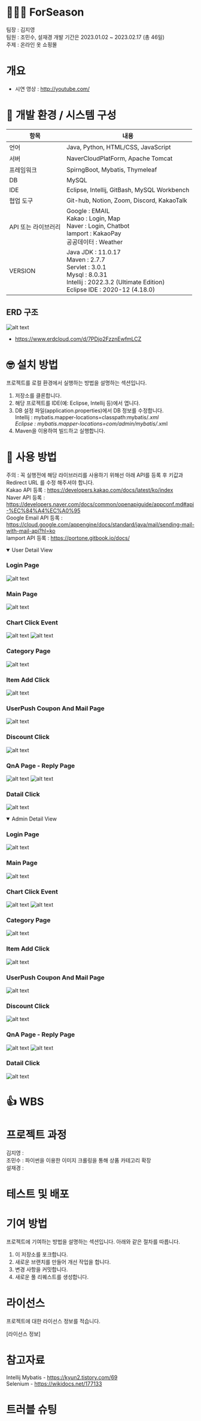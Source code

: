 # 👩‍👦‍👦 ForSeason

팀장 : 김지영<br>
팀원 : 조민수, 설재경
개발 기간은 2023.01.02 ~ 2023.02.17 (총 46일) </br>
주제 : 온라인 옷 쇼핑몰

# 개요  
- 시연 영상 : http://youtube.com/

# 🎩 개발 환경 / 시스템 구성

 | 항목 | 내용 |
 | --- | ---|
 | 언어 | Java, Python, HTML/CSS, JavaScript |
 | 서버 | NaverCloudPlatForm, Apache Tomcat |
 | 프레임워크 | SpirngBoot, Mybatis, Thymeleaf |
 | DB | MySQL |
 | IDE | Eclipse, Intellij, GitBash, MySQL Workbench |
 | 협업 도구 | Git-hub, Notion, Zoom, Discord, KakaoTalk |
 | API 또는 라이브러리 | Google :  EMAIL <br>Kakao : Login, Map <br> Naver : Login, Chatbot <br> Iamport : KakaoPay <br> 공공데이터 : Weather <br> |
 | VERSION | Java JDK : 11.0.17 <br> Maven : 2.7.7 <br> Servlet : 3.0.1 <br> Mysql : 8.0.31 <br> Intellij : 2022.3.2 (Ultimate Edition) <br> Eclipse IDE : 2020-12 (4.18.0)|            

## ERD 구조 
![alt text](erd.png)
-  https://www.erdcloud.com/d/7PDjo2FzznEwfmLCZ

# 🤓 설치 방법
프로젝트를 로컬 환경에서 실행하는 방법을 설명하는 섹션입니다. 

1. 저장소를 클론합니다.
2. 해당 프로젝트를 IDE(예: Eclipse, Intellij 등)에서 엽니다.
3. DB 설정 파일(application.properties)에서 DB 정보를 수정합니다. <br>
 Intellij : mybatis.mapper-locations=classpath:mybatis/*.xml <br>
 Eclipse  : mybatis.mapper-locations=com/admin/mybatis/*.xml <br> 
4. Maven을 이용하여 빌드하고 실행합니다.

# 🧐 사용 방법
주의 : 꼭 실행전에 해당 라이브러리를 사용하기 위해선 아래 API를 등록 후 키값과 Redirect URL 를 수정 해주셔야 합니다. <br>
Kakao API 등록 : https://developers.kakao.com/docs/latest/ko/index<br> 
Naver API 등록 : https://developers.naver.com/docs/common/openapiguide/appconf.md#api-%EC%84%A4%EC%A0%95<br>
Google Email API 등록 : https://cloud.google.com/appengine/docs/standard/java/mail/sending-mail-with-mail-api?hl=ko<br>
Iamport API 등록 : https://portone.gitbook.io/docs/<br> 


<details open>
<summary>User Detail View</summary>

### Login Page
![alt text](UserMainPage.png) 
### Main Page 
![alt text](AdminMainPage.png) 
### Chart Click Event
![alt text](AdminChartDayClick.png) 
![alt text](AdminChartClickEvent.png) 
### Category Page
![alt text](AdminCategoryClickEventPage.png) 
### Item Add Click 
![alt text](itemAddPage.png) 
### UserPush Coupon And Mail Page
![alt text](UserPushCouponAndMail.png) 
### Discount Click
![alt text](checkDiscountPage.png) 
### QnA Page - Reply Page
![alt text](qnaPage.png) ![alt text](replyPage.png) 
### Datail Click
![alt text](qnaDatailPage.png) 



</details>
<details open> 

<summary>Admin Detail View </summary>

### Login Page
![alt text](adminLoginPage.png) 
### Main Page 
![alt text](AdminMainPage.png) 
### Chart Click Event
![alt text](AdminChartDayClick.png) 
![alt text](AdminChartClickEvent.png) 
### Category Page
![alt text](AdminCategoryClickEventPage.png) 
### Item Add Click 
![alt text](itemAddPage.png) 
### UserPush Coupon And Mail Page
![alt text](UserPushCouponAndMail.png) 
### Discount Click
![alt text](checkDiscountPage.png) 
### QnA Page - Reply Page
![alt text](qnaPage.png) ![alt text](replyPage.png) 
### Datail Click
![alt text](qnaDatailPage.png) 


</details>

# 👍 WBS


# 프로젝트 과정 

김지영 : <br>
조민수 : 파이썬을 이용한 이미지 크롤링을 통해 상품 카테고리 확장 <br>
설재경 : <br>


# 테스트 및 배포 


# 기여 방법

프로젝트에 기여하는 방법을 설명하는 섹션입니다. 아래와 같은 절차를 따릅니다.

1. 이 저장소를 포크합니다.
2. 새로운 브랜치를 만들어 개선 작업을 합니다.
3. 변경 사항을 커밋합니다.
4. 새로운 풀 리퀘스트를 생성합니다.

# 라이선스

프로젝트에 대한 라이선스 정보를 적습니다. 

[라이선스 정보]

# 참고자료
Intellij Mybatis -  https://kyun2.tistory.com/69 <br>
Selenium - https://wikidocs.net/177133 <br>


# 트러블 슈팅 

